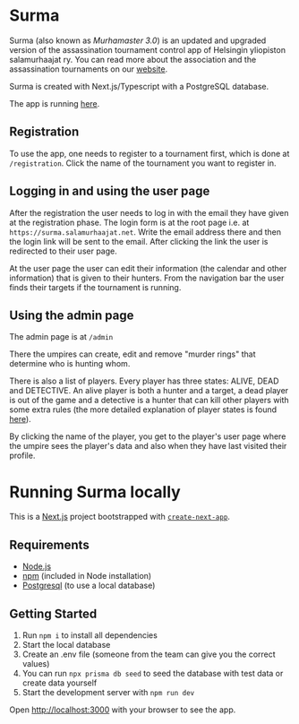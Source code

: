 # Surma

Surma (also known as _Murhamaster 3.0_) is an updated and upgraded version of the assassination tournament control app of Helsingin yliopiston salamurhaajat ry. You can read more about the association and the assassination tournaments on our [website](https://salamurhaajat.net).

Surma is created with Next.js/Typescript with a PostgreSQL database.

The app is running [here](https://surma.salamurhaajat.net).

## Registration

To use the app, one needs to register to a tournament first, which is done at `/registration`. Click the name of the tournament you want to register in.

## Logging in and using the user page

After the registration the user needs to log in with the email they have given at the registration phase. The login form is at the root page i.e. at `https://surma.salamurhaajat.net`. Write the email address there and then the login link will be sent to the email. After clicking the link the user is redirected to their user page.

At the user page the user can edit their information (the calendar and other information) that is given to their hunters. From the navigation bar the user finds their targets if the tournament is running.

## Using the admin page

The admin page is at `/admin`

There the umpires can create, edit and remove "murder rings" that determine who is hunting whom.

There is also a list of players. Every player has three states: ALIVE, DEAD and DETECTIVE. An alive player is both a hunter and a target, a dead player is out of the game and a detective is a hunter that can kill other players with some extra rules (the more detailed explanation of player states is found [here](https://salamurhaajat.net/mika-salamurhapeli/turnaussaannot)).

By clicking the name of the player, you get to the player's user page where the umpire sees the player's data and also when they have last visited their profile.

# Running Surma locally

This is a [Next.js](https://nextjs.org/) project bootstrapped with [`create-next-app`](https://github.com/vercel/next.js/tree/canary/packages/create-next-app).

## Requirements

- [Node.js](https://nodejs.org/en/download) 
- [npm](https://www.npmjs.com/) (included in Node installation)
- [Postgresql](https://www.postgresql.org/download/) (to use a local database)

## Getting Started

1. Run ```npm i``` to install all dependencies
2. Start the local database
3. Create an .env file (someone from the team can give you the correct values)
4. You can run ```npx prisma db seed``` to seed the database with test data or create data yourself
5. Start the development server with ```npm run dev```

Open [http://localhost:3000](http://localhost:3000) with your browser to see the app.


